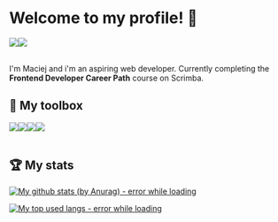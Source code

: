 # Welcome to my profile! 👋
<div style="display: flex;">
  <img src="https://img.shields.io/badge/DISCORD-Fancy_Baguette_5955-2b6fcb?style=for-the-badge&logo=discord">
  <img src="https://komarev.com/ghpvc/?username=FancyBaguette&style=for-the-badge">
</div><br>

I'm Maciej and i'm an aspiring web developer. Currently completing the **Frontend Developer Career Path** course on Scrimba. 

## 🧰 My toolbox
<div style="display: flex;">
  <img src="https://img.shields.io/badge/Language-JS-4E944F?style=for-the-badge&logo=javascript">
  <img src="https://img.shields.io/badge/Language-HTML-4E944F?style=for-the-badge&logo=html5">
  <img src="https://img.shields.io/badge/Language-CSS-4E944F?style=for-the-badge&logo=css3"><br>
  <img src="https://img.shields.io/badge/IDE-Visual_Studio_Code-4E944F?style=for-the-badge&logo=visualstudiocode">
<!--   <img src="https://img.shields.io/badge/FRAMEWORK-React-4E944F?style=for-the-badge&logo=react">
  <img src="https://img.shields.io/badge/FRAMEWORK-Vue-4E944F?style=for-the-badge&logo=vuedotjs"> -->
</div>

<br>

## 🏆 My stats

[![My github stats (by Anurag) - error while loading](https://github-readme-stats.vercel.app/api?username=FancyBaguette&show_icons=true&hide_title=true&bg_color=191A19&text_color=f3f3f3&icon_color=4E944F&border_color=252625)](https://github.com/anuraghazra/github-readme-stats)

[![My top used langs - error while loading](https://github-readme-stats.vercel.app/api/top-langs/?username=FancyBaguette&layout=compact&bg_color=191A19&text_color=f3f3f3&icon_color=4E944F&border_color=252625&title_color=4E944F)](https://github.com/anuraghazra/github-readme-stats)

<!-- <p align=center>
<a align=center href="https://github.com/anuraghazra/github-readme-stats">
  <img align="center" src="https://github-readme-stats.vercel.app/api?username=FancyBaguette&theme=react&show_icons=true&hide_title=true&env=PAT_1" />
</a>
</p>

<p align=center>
<a align=center href="https://github.com/anuraghazra/github-readme-stats">
  <img align="center" src="https://github-readme-stats.vercel.app/api/top-langs/?username=FancyBaguette&layout=compact&theme=react&env=PAT_1" />
</a>
</p> -->
